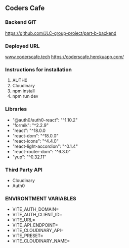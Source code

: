 ## Coders Cafe

### Backend GIT
https://github.com/JLC-group-project/part-b-backend

### Deployed URL
www.coderscafe.tech
https://coderscafe.herokuapp.com/

### Instructions for installation
1. AUTH0
2. Cloudinary
3. npm install
4. npm run dev

### Libraries
- "@auth0/auth0-react": "^1.10.2"
- "formik": "^2.2.9"
- "react": "^18.0.0
- "react-dom": "^18.0.0"
- "react-icons": "^4.4.0"
- "react-light-accordion": "^0.1.4"
- "react-router-dom": "^6.3.0"
- "yup": "^0.32.11"

### Third Party API
- Cloudinary
- Auth0

### ENVIRONTMENT VARIABLES
- VITE_AUTH_DOMAIN=
- VITE_AUTH_CLIENT_ID=
- VITE_URL=
- VITE_API_ENDPOINT=
- VITE_CLOUDINARY_API=
- VITE_PRESET=
- VITE_CLOUDINARY_NAME=
